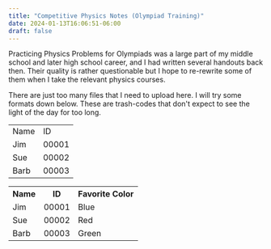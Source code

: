 ```yaml
---
title: "Competitive Physics Notes (Olympiad Training)"
date: 2024-01-13T16:06:51-06:00
draft: false
---
```

Practicing Physics Problems for Olympiads was a large part of my middle school and later high school career, and I had written several handouts back then. Their quality is rather questionable but I hope to re-rewrite some of them when I take the relevant physics courses.
<!--more-->

There are just too many files that I need to upload here. I will try some formats down below. These are trash-codes that don't expect to see the light of the day for too long.
<table>
  <tr>
    <td>Name</td>
    <td>ID</td>
  </tr>
  <tr>
    <td>Jim</td>
    <td>00001</td>
  </tr>
  <tr>
    <td>Sue</td>
    <td>00002</td>
  </tr>
  <tr>
    <td>Barb</td>
    <td>00003</td>
  </tr>
</table>

<table class="custom-table">
  <tr>
    <th>Name</th>
    <th>ID</th>
    <th>Favorite Color</th>
  </tr>
  <tr>
    <td>Jim</td>
    <td>00001</td>
    <td>Blue</td>
  </tr>
  <tr>
    <td>Sue</td>
    <td>00002</td>
    <td>Red</td>
  </tr>
  <tr>
    <td>Barb</td>
    <td>00003</td>
    <td>Green</td>
  </tr>
</table>

